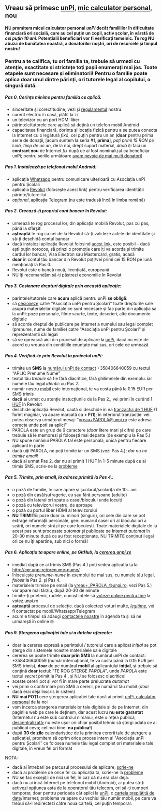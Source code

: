 ## Vreau să primesc [unPi](https://www.unpi.ro/), [mic calculator personal](http://pc.unpi.ro/), nou

#### NU **promitem** micul calculator personal _unPi_ decât familiilor în dificultate financiară ori socială, care au cel puțin un copil, **activ școlar**, în vârstă de _cel puțin 10 ani_. Potențialii beneficiari vor fi verificați temeinic. Te rog NU abuza de bunătatea noastră, a donatorilor noștri, ori de resursele și timpul nostru!

### Pentru a te califica, tu ori familia ta, trebuie să urmezi cu atenție, exactitate și strictețe **toți** pașii enumerați mai jos. **Toate** etapele sunt necesare și eliminatorii! Pentru o familie poate aplica doar unul dintre părinți, ori tutorele legal al copilului, o singură dată.

##### Pas 0. Cerințe minime pentru familia ce aplică:
- sinceritate și corectitudine, vezi și [regulamentul](http://regulament.unpi.ro) nostru
- curent electric în casă, plătit la zi
- un televizor cu un port HDMI liber
- părintele/tutorele care aplică să dețină un telefon mobil Android
- capacitatea financiară, dorința și locația fizică pentru a se putea conecta la Internet cu o legătură _fixă_, cel puțin pentru un an (**doar** pentru prima serie de donații, [acum suntem la seria #1, **prima**], _poți primi 15 RON pe lună, timp de un an_, de la noi, drept suport material, _dacă_ iți faci un **contract nou** de Internet _fix_ după ce ai fost nominalizat ca beneficiar unPi; pentru seriile următoare [avem nevoie de mai mulți donatori](http://donez.unpi.ro/))

##### Pas 1. Instalează pe telefonul mobil Android:
- aplicația [Whatsapp](https://whatsapp.com/dl) pentru comunicare ulterioară cu Asociația unPi pentru Școlari
- aplicația [Revolut](https://revolut.com/r/cipria2dd) (folosește acest link) pentru verificarea identității părinte/tutore-lui
- _opțional_, aplicația [Telegram](https://play.google.com/store/apps/details?id=org.telegram.messenger) (nu este tradusă încă în limba română)

##### Pas 2. Creează-ți propriul cont bancar în Revolut:
- urmează te rog procesul lor, din aplicația mobilă Revolut, pas cu pas, până la sfârșit!
- **așteaptă** te rog ca cei de la Revolut să-ți valideze actele de identitate și să-ți deschidă contul bancar
- dacă instalezi aplicația Revolut folosind [acest link](https://revolut.com/r/cipria2dd), este posibil - dacă ești puțin norocos, să prinzi o promoție care iți va acorda și trimite cardul lor bancar, Visa Electron sau Mastercard, gratis, acasă
- **doar** în contul tău bancar din Revolut poți/vei primi cei 15 RON pe lună menționați la Pas 0.
- Revolut este o bancă nouă, licențiată, europeană
- NU îți recomandăm să-ți păstrezi economiile în Revolut

##### Pas 3. Cesionare drepturi digitale prin această aplicație:
- parintele/tutorele care **acum** aplică pentru unPi **se obligă**:
- să [cesioneze](https://dexonline.ro/definitie/cesiona) către "Asociația unPi pentru Școlari" toate drepturile sale asupra materialelor digitale ce sunt necesare și fac parte din aplicația sa la unPi: poze personale, filme scurte, texte, descrieri, alte documente digitale
- să acorde dreptul de publicare pe Internet a numelui sau legal complet (prenume, nume de familie) catre "Asociația unPi pentru Școlari" și reprezentanții săi legali
- să se oprească aici din procesul de aplicare la [unPi](https://www.unpi.ro/), dacă nu este de acord cu vreuna din condițiile enunțate mai sus, ori cele ce urmează

##### Pas 4. Verifică-te prin Revolut la proiectul unPi:
- trimite un **SMS** la [numărul unPi de contact](tel:+358406640059) +358406640059 cu textul "APLIC Prenume Nume"
- textul tău _trebuie_ să fie fără diacritice, fără ghilimelele din exemplu. iar numele tău legal _identic_ cu Pas 2.
- număr nostru [mobil](tel:+358406640059) este internațional, te va costa până la 0.15 EUR per SMS trimis
- **dacă** ai urmat cu atenție instucțiunile de la Pas 2., vei primi în curând 1 [HUF](https://ro.wikipedia.org/wiki/Forint) în Revolut
- deschide aplicația Revolut, caută și deschide în ea [tranzacția de 1 HUF](huf.jpg) (1 forint maghiar, va apare marcată ca **+ Ft1**); în interiorul tranzacției vei putea observa următorul mesaj: "vreau+PAROLA@unpi.ro este adresa corecta unde poti sa aplici"
- PAROLA este un grup de 6 caractere (_doar_ litere mari și cifre) pe care trebuie să le memorezi și folosești mai departe (de exemplu la Pas 5.)
- NU spune nimănui PAROLA ta! este personală, unică pentru fiecare aplicant în parte
- dacă uiți PAROLA, ne poți trimite iar un SMS (vezi Pas 4.); _dar nu ne trimite email!_
- dacă ai urmat Pas 2. dar nu ai primit 1 HUF în 1-5 minute după ce ai trimis SMS, scrie-ne la [probleme](mailto:probleme@unpi.ro)

##### Pas 5. Trimite, prin **email**, la adresa primită la Pas 4.:
- o poză de familie, în care apare și școlarul/școlarița de 10+ ani
- o poză din casă/sufragerie, cu sau fără persoane (adulte)
- o poză din lateral ori spate a casei/blocului unde locuiți
- o poză cu televizorul vostru, de aproape
- o poză cu portul liber HDMI al televizorului
- **NU TRIMITE**: poze doar cu minori (singuri), ori cele din care se pot extrage informații personale, gen: numarul casei ori al blocului ori a scării, ori numele străzii pe care locuiești. Toate materialele digitale de la acest pas sunt procesate _automat_ și publicate pe Internet _automat_ în 20-30 minute după ce au fost recepționate. NU TRIMITE conținut ilegal ori ce nu îți apartine, sub nici o formă!

##### Pas 6. Aplicația ta apare online, pe GitHub, la [cererea.unpi.ro](https://cererea.unpi.ro/)
- imediat după ce ai trimis SMS (Pas 4.) poți vedea aplicația ta la http://cer.unpi.ro/prenume-nume/
- înlocuiește _prenume-nume_ în exemplul de mai sus, cu numele tău legal, _folosit_ la Pas 2. și Pas 4.
- materialele trimise pe email (la vreau+_PAROLA_@unpi.ro, vezi Pas 5.) vor apare mai târziu, după 20-30 de minute 
- trimite-ți prietenii, rudele, cunoștiințele să [voteze online pentru tine](http://votez.unpi.ro) la votez.unpi.ro
- **așteaptă** procesul de selecție. dacă colectezi voturi multe, _[legitime](https://dexonline.ro/definitie/legitim)_, vei fi contactat pe mobil/Whatsapp/Telegram
- acum e timpul să adaugi [contactele noastre](http://ong.unpi.ro/) în agenda ta și să ne urmarești în online 🤓

##### Pas 9. Ștergerea aplicației tale și a datelor aferente:
- doar la cererea expresă a parintelui / tutorelui care a aplicat _inițial_ se pot șterge din sistemele noastre materialele sale digitale
- cererea se poate trimite **doar prin SMS** la numărul unPi de contact: +358406640059 (număr internațional, te va costa până la 0.15 EUR per SMS trimis), **doar** de pe numărul **mobil** al aplicantului **inițial**, și trebuie să conțină **doar** textul: "TE ROG STERGE _PAROLA_", unde _PAROLA_ este textul _secret_ primit la Pas 4., și NU se folosesc diacritice!
- aceste cereri pot și vor fi în mare parte prelucrate _automat_
- vei primi o confirmare prin SMS a cererii, pe numărul tău mobil (_doar_ dacă erai deja înscris în sistem)
- **NU mai POȚI** cere ștergerea aplicației tale dacă ai primit [unPi, calculator personal](http://pc.unpi.ro/) de la noi
- vom încerca ștergerea materialelor tale digitale și de pe Internet, din paginile web pe care le deținem, dar acest lucru **nu este garantat** (Internetul nu este sub controlul nimănui, este o rețea publică, [descentralizată](https://dexonline.ro/definitie/descentralizat); nu este ușor ori chiar posibil tehnic să ștergi odata ce ai publicat ceva; cel mai bine: **nu publica!**)
- după **30 de zile** calendaristice de la primirea cererii tale de ștergere a aplicației, promitem să oprim orice proces intern al "Asociația unPi pentru Școlari" ce folosea numele tău legal complet ori materialele tale digitale, în vreun fel ori format

NOTA:
- dacă ai întrebari pe parcusul procesului de aplicare, [scrie-ne](mailto:intrebari@unpi.ro)
- dacă ai probleme de orice fel cu aplicația ta, scrie-ne la [probleme](mailto:probleme@unpi.ro)
- NU se fac excepții de nici un fel, în caz că nu era clar deja.
- dacă nu ai încă Internet pe telefonul mobil (Android), ai putea să-ți activezi opțiunea asta de la operatorul tău telecom, ori să-ți cumperi temporar, doar pentru perioada cât aplici la [unPi](https://www.unpi.ro/), o [cartela preplătită de date](https://www.digiromania.ro/servicii/telefonie-mobila/cartela-digi)/Internet; problema va apare cu vechiul tău număr mobil, pe care va trebui să-l redirectezi către noua cartelă, cel puțin temporar.
